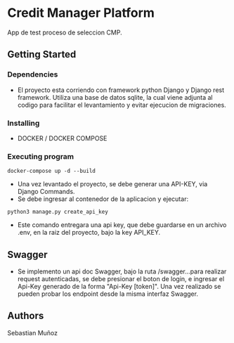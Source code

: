 # Credit Manager Platform

 App de test proceso de seleccion CMP.


## Getting Started

### Dependencies

* El proyecto esta corriendo con framework python Django y Django rest framework. Utiliza una base de datos sqlite, la cual viene adjunta al codigo para facilitar el levantamiento y evitar ejecucion de migraciones.

### Installing

* DOCKER / DOCKER COMPOSE

### Executing program

```
docker-compose up -d --build
```
* Una vez levantado el proyecto, se debe generar una API-KEY, via Django Commands.
* Se debe ingresar al contenedor de la aplicacion y ejecutar:

```
python3 manage.py create_api_key
```
* Este comando entregara una api key, que debe guardarse en un archivo .env, en la raiz del proyecto, bajo la key API_KEY.

## Swagger

* Se implemento un api doc Swagger, bajo la ruta /swagger...para realizar request autenticadas, se debe presionar el boton de login, e ingresar el Api-Key generado
de la forma "Api-Key [token]". Una vez realizado se pueden probar los endpoint desde la misma interfaz Swagger.


## Authors

 Sebastian Muñoz
